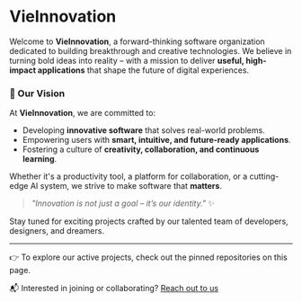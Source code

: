 # VieInnovation

Welcome to **VieInnovation**, a forward-thinking software organization dedicated to building breakthrough and creative technologies.
We believe in turning bold ideas into reality – with a mission to deliver **useful, high-impact applications** that shape the future of digital experiences.

### 🚀 Our Vision

At **VieInnovation**, we are committed to:

- Developing **innovative software** that solves real-world problems.
- Empowering users with **smart, intuitive, and future-ready applications**.
- Fostering a culture of **creativity, collaboration, and continuous learning**.

Whether it's a productivity tool, a platform for collaboration, or a cutting-edge AI system, we strive to make software that **matters**.

> _"Innovation is not just a goal – it’s our identity."_ ✨

Stay tuned for exciting projects crafted by our talented team of developers, designers, and dreamers.

---

👉 To explore our active projects, check out the pinned repositories on this page.

📬 Interested in joining or collaborating? [Reach out to us](mailto:haotran04022005@gmail.com)
